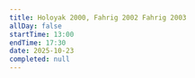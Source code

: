 ```yaml
---
title: Holoyak 2000, Fahrig 2002 Fahrig 2003
allDay: false
startTime: 13:00
endTime: 17:30
date: 2025-10-23
completed: null
---
```

